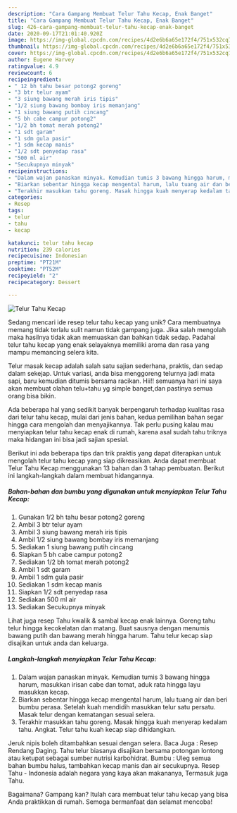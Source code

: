 ```yaml
---
description: "Cara Gampang Membuat Telur Tahu Kecap, Enak Banget"
title: "Cara Gampang Membuat Telur Tahu Kecap, Enak Banget"
slug: 426-cara-gampang-membuat-telur-tahu-kecap-enak-banget
date: 2020-09-17T21:01:40.920Z
image: https://img-global.cpcdn.com/recipes/4d2e6b6a65e172f4/751x532cq70/telur-tahu-kecap-foto-resep-utama.jpg
thumbnail: https://img-global.cpcdn.com/recipes/4d2e6b6a65e172f4/751x532cq70/telur-tahu-kecap-foto-resep-utama.jpg
cover: https://img-global.cpcdn.com/recipes/4d2e6b6a65e172f4/751x532cq70/telur-tahu-kecap-foto-resep-utama.jpg
author: Eugene Harvey
ratingvalue: 4.9
reviewcount: 6
recipeingredient:
- " 12 bh tahu besar potong2 goreng"
- "3 btr telur ayam"
- "3 siung bawang merah iris tipis"
- "1/2 siung bawang bombay iris memanjang"
- "1 siung bawang putih cincang"
- "5 bh cabe campur potong2"
- "1/2 bh tomat merah potong2"
- "1 sdt garam"
- "1 sdm gula pasir"
- "1 sdm kecap manis"
- "1/2 sdt penyedap rasa"
- "500 ml air"
- "Secukupnya minyak"
recipeinstructions:
- "Dalam wajan panaskan minyak. Kemudian tumis 3 bawang hingga harum, masukkan irisan cabe dan tomat, aduk rata hingga layu masukkan kecap."
- "Biarkan sebentar hingga kecap mengental harum, lalu tuang air dan beri bumbu perasa. Setelah kuah mendidih masukkan telur satu persatu. Masak telur dengan kematangan sesuai selera."
- "Terakhir masukkan tahu goreng. Masak hingga kuah menyerap kedalam tahu. Angkat. Telur tahu kuah kecap siap dihidangkan."
categories:
- Resep
tags:
- telur
- tahu
- kecap

katakunci: telur tahu kecap 
nutrition: 239 calories
recipecuisine: Indonesian
preptime: "PT21M"
cooktime: "PT52M"
recipeyield: "2"
recipecategory: Dessert

---
```



![Telur Tahu Kecap](https://img-global.cpcdn.com/recipes/4d2e6b6a65e172f4/751x532cq70/telur-tahu-kecap-foto-resep-utama.jpg)

Sedang mencari ide resep telur tahu kecap yang unik? Cara membuatnya memang tidak terlalu sulit namun tidak gampang juga. Jika salah mengolah maka hasilnya tidak akan memuaskan dan bahkan tidak sedap. Padahal telur tahu kecap yang enak selayaknya memiliki aroma dan rasa yang mampu memancing selera kita.

Telur masak kecap adalah salah satu sajian sederhana, praktis, dan sedap dalam sekejap. Untuk variasi, anda bisa menggoreng telurnya jadi mata sapi, baru kemudian ditumis bersama racikan. Hii!! semuanya hari ini saya akan membuat olahan telu+tahu yg simple banget,dan pastinya semua orang bisa bikin.

Ada beberapa hal yang sedikit banyak berpengaruh terhadap kualitas rasa dari telur tahu kecap, mulai dari jenis bahan, kedua pemilihan bahan segar hingga cara mengolah dan menyajikannya. Tak perlu pusing kalau mau menyiapkan telur tahu kecap enak di rumah, karena asal sudah tahu triknya maka hidangan ini bisa jadi sajian spesial.


Berikut ini ada beberapa tips dan trik praktis yang dapat diterapkan untuk mengolah telur tahu kecap yang siap dikreasikan. Anda dapat membuat Telur Tahu Kecap menggunakan 13 bahan dan 3 tahap pembuatan. Berikut ini langkah-langkah dalam membuat hidangannya.

<!--inarticleads1-->

##### Bahan-bahan dan bumbu yang digunakan untuk menyiapkan Telur Tahu Kecap:

1. Gunakan  1/2 bh tahu besar potong2 goreng
1. Ambil 3 btr telur ayam
1. Ambil 3 siung bawang merah iris tipis
1. Ambil 1/2 siung bawang bombay iris memanjang
1. Sediakan 1 siung bawang putih cincang
1. Siapkan 5 bh cabe campur potong2
1. Sediakan 1/2 bh tomat merah potong2
1. Ambil 1 sdt garam
1. Ambil 1 sdm gula pasir
1. Sediakan 1 sdm kecap manis
1. Siapkan 1/2 sdt penyedap rasa
1. Sediakan 500 ml air
1. Sediakan Secukupnya minyak


Lihat juga resep Tahu kwalik &amp; sambal kecap enak lainnya. Goreng tahu telur hingga kecokelatan dan matang. Buat sausnya dengan menumis bawang putih dan bawang merah hingga harum. Tahu telur kecap siap disajikan untuk anda dan keluarga. 

<!--inarticleads2-->

##### Langkah-langkah menyiapkan Telur Tahu Kecap:

1. Dalam wajan panaskan minyak. Kemudian tumis 3 bawang hingga harum, masukkan irisan cabe dan tomat, aduk rata hingga layu masukkan kecap.
1. Biarkan sebentar hingga kecap mengental harum, lalu tuang air dan beri bumbu perasa. Setelah kuah mendidih masukkan telur satu persatu. Masak telur dengan kematangan sesuai selera.
1. Terakhir masukkan tahu goreng. Masak hingga kuah menyerap kedalam tahu. Angkat. Telur tahu kuah kecap siap dihidangkan.


Jeruk nipis boleh ditambahkan sesuai dengan selera. Baca Juga : Resep Rendang Daging. Tahu telur biasanya disajikan bersama potongan lontong atau ketupat sebagai sumber nutrisi karbohidrat. Bumbu : Uleg semua bahan bumbu halus, tambahkan kecap manis dan air secukupnya. Resep Tahu - Indonesia adalah negara yang kaya akan makananya, Termasuk juga Tahu. 

Bagaimana? Gampang kan? Itulah cara membuat telur tahu kecap yang bisa Anda praktikkan di rumah. Semoga bermanfaat dan selamat mencoba!
